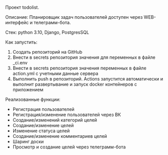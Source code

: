 Проект todolist.

Описание: Планировщик задач пользователей доступен через WEB-интерфейс и телеграмм-бота.

Стек: python 3.10, Django, PostgresSQL

Как запустить: 
1) Создать репозиторий на GitHub
2) Внести в secrets репозитория значения для переменных в файле _ci.env 
3) Внести в secrets репозитория значения переменных в файле action.yml с учетными данные сервера
4) Выполнить push в репозиторий. Actions запустится автоматически и выполнит развертывание и запуск docker контейнеров с приложением

Реализованные функции:
- Регистрация пользователей
- Регистрация/изменение пользователей через ВК
- Создание/изменений категорий целей
- Создание/изменение целей
- Изменение статуса целей
- Создание/изменение комментариев целей
- Шаринг доски
- Просмотр и создание целей через телеграмм-бота